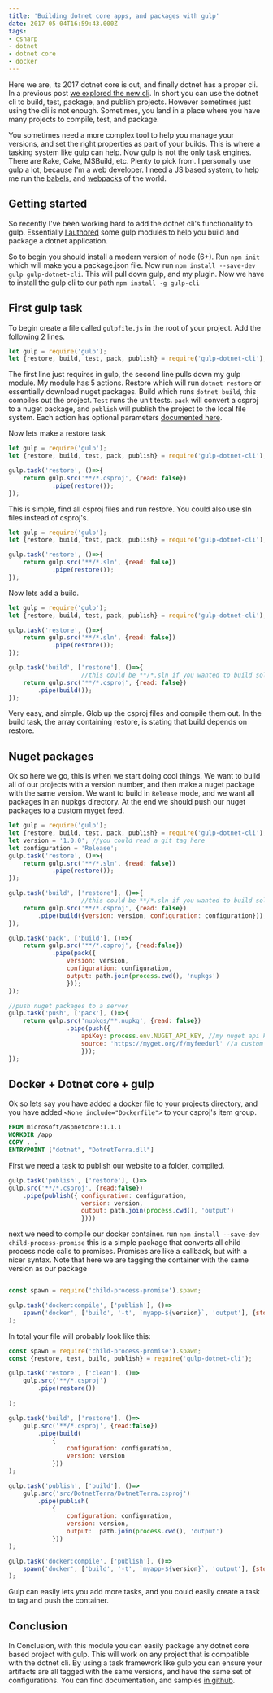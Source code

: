 ```yaml
---
title: 'Building dotnet core apps, and packages with gulp'
date: 2017-05-04T16:59:43.000Z
tags:
- csharp
- dotnet
- dotnet core
- docker
---
```


Here we are, its 2017 dotnet core is out, and finally dotnet has a proper cli. In a previous post [we explored the new cli](/Exploring-the-dotnet-cli/). In short you can use the dotnet cli to build, test, package, and publish projects. However sometimes just using the cli is not enough. Sometimes, you land in a place where you have many projects to compile, test, and package. 
<!-- more -->

You sometimes need a more complex tool to help you manage your versions, and set the right properties as part of your builds. This is where a tasking system like [gulp](http://gulpjs.com/) can help. Now gulp is not the only task engines. There are Rake, Cake, MSBuild, etc. Plenty to pick from. I personally use gulp a lot, because I'm a web developer. I need a JS based system, to help me run the [babels](https://babeljs.io), and [webpacks](https://webpack.github.io/docs/) of the world. 

## Getting started

So recently I've been working hard to add the dotnet cli's functionality to gulp. Essentially [I authored](https://github.com/Janus-vistaprint/gulp-dotnet-cli) some gulp modules to help you build and package a dotnet application.

So to begin you should install a modern version of node (6+). Run `npm init` which will make you a package.json file. Now run `npm install --save-dev gulp gulp-dotnet-cli`. This will pull down gulp, and my plugin. Now we have to install the gulp cli to our path `npm install -g gulp-cli`

## First gulp task

To begin create a file called `gulpfile.js` in the root of your project. Add the following 2 lines.

```js
let gulp = require('gulp');
let {restore, build, test, pack, publish} = require('gulp-dotnet-cli');


```

The first line just requires in gulp, the second line pulls down my gulp module. My module has 5 actions. Restore which will run `dotnet restore` or essentially download nuget packages. Build which runs `dotnet build`, this compiles out the project. `Test` runs the unit tests. `pack` will convert a csproj to a nuget package, and `publish` will publish the project to the local file system. Each action has optional parameters [documented here](https://github.com/Janus-vistaprint/gulp-dotnet-cli/blob/master/docs/index.md).


Now lets make a restore task

```js
let gulp = require('gulp');
let {restore, build, test, pack, publish} = require('gulp-dotnet-cli');

gulp.task('restore', ()=>{
    return gulp.src('**/*.csproj', {read: false})
            .pipe(restore());
});

```

This is simple, find all csproj files and run restore. You could also use sln files instead of csproj's.

```js
let gulp = require('gulp');
let {restore, build, test, pack, publish} = require('gulp-dotnet-cli');

gulp.task('restore', ()=>{
    return gulp.src('**/*.sln', {read: false})
            .pipe(restore());
});

```

Now lets add a build.

```js
let gulp = require('gulp');
let {restore, build, test, pack, publish} = require('gulp-dotnet-cli');

gulp.task('restore', ()=>{
    return gulp.src('**/*.sln', {read: false})
            .pipe(restore());
});

gulp.task('build', ['restore'], ()=>{
                    //this could be **/*.sln if you wanted to build solutions
    return gulp.src('**/*.csproj', {read: false})
        .pipe(build());
});

```

Very easy, and simple. Glob up the csproj files and compile them out. In the build task, the array containing restore, is stating that build depends on restore.


## Nuget packages

Ok so here we go, this is when we start doing cool things. We want to build all of our projects with a version number, and then make a nuget package with the same version. We want to build in `Release` mode, and we want all packages in an nupkgs directory. At the end we should push our nuget packages to a custom myget feed.

```js
let gulp = require('gulp');
let {restore, build, test, pack, publish} = require('gulp-dotnet-cli');
let version = '1.0.0'; //you could read a git tag here
let configuration = 'Release';
gulp.task('restore', ()=>{
    return gulp.src('**/*.sln', {read: false})
            .pipe(restore());
});

gulp.task('build', ['restore'], ()=>{
                    //this could be **/*.sln if you wanted to build solutions
    return gulp.src('**/*.csproj', {read: false})
        .pipe(build({version: version, configuration: configuration}));
});

gulp.task('pack', ['build'], ()=>{
    return gulp.src('**/*.csproj', {read:false})
            .pipe(pack({ 
                version: version, 
                configuration: configuration, 
                output: path.join(process.cwd(), 'nupkgs') 
                }));
});

//push nuget packages to a server
gulp.task('push', ['pack'], ()=>{
    return gulp.src('nupkgs/**.nupkg', {read: false})
                .pipe(push({
                    apiKey: process.env.NUGET_API_KEY, //my nuget api key from an environment variable
                    source: 'https://myget.org/f/myfeedurl' //a custom nuget feed
                    }));
});

```

## Docker + Dotnet core + gulp


Ok so lets say you have added a docker file to your projects directory, and you have added `<None include="Dockerfile">` to your csproj's item group.

```dockerfile
FROM microsoft/aspnetcore:1.1.1
WORKDIR /app
COPY . .
ENTRYPOINT ["dotnet", "DotnetTerra.dll"]

```


First we need a task to publish our website to a folder, compiled. 

```js
gulp.task('publish', ['restore'], ()=>
gulp.src('**/*.csproj', {read:false})
    .pipe(publish({ configuration: configuration, 
                    version: version, 
                    output: path.join(process.cwd(), 'output') 
                    })))

```

next we need to compile our docker container. run `npm install --save-dev child-process-promise` this is a simple package that converts all child process node calls to promises. Promises are like a callback, but with a nicer syntax. Note that here we are tagging the container with the same version as our package 

```js

const spawn = require('child-process-promise').spawn;

gulp.task('docker:compile', ['publish'], ()=> 
    spawn('docker', ['build', '-t', `myapp-${version}`, 'output'], {stdio:'inherit'})
);


```

In total your file will probably look like this:


```js
const spawn = require('child-process-promise').spawn;
const {restore, test, build, publish} = require('gulp-dotnet-cli');

gulp.task('restore', ['clean'], ()=>
    gulp.src('**/*.csproj')
        .pipe(restore())
          
);

gulp.task('build', ['restore'], ()=>
    gulp.src('**/*.csproj', {read:false})
        .pipe(build(
            {
                configuration: configuration,
                version: version 
            }))
);

gulp.task('publish', ['build'], ()=>
    gulp.src('src/DotnetTerra/DotnetTerra.csproj')
        .pipe(publish( 
            {
                configuration: configuration,
                version: version,
                output:  path.join(process.cwd(), 'output')
            }))
);

gulp.task('docker:compile', ['publish'], ()=> 
    spawn('docker', ['build', '-t', `myapp-${version}`, 'output'], {stdio:'inherit'})
);


```

Gulp can easily lets you add more tasks, and you could easily create a task to tag and push the container.

## Conclusion

In Conclusion, with this module you can easily package any dotnet core based project with gulp. This will work on any project that is compatible with the dotnet cli. By using a task framework like gulp you can ensure your artifacts are all tagged with the same versions, and have the same set of configurations. You can find documentation, and samples [in github](https://github.com/Janus-vistaprint/gulp-dotnet-cli).